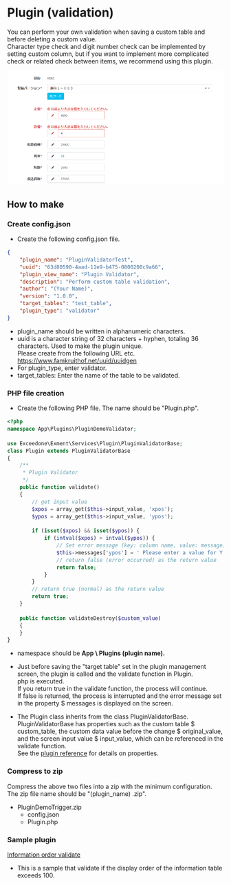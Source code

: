 # Plugin (validation)
You can perform your own validation when saving a custom table and before deleting a custom value.  
Character type check and digit number check can be implemented by setting custom column, but if you want to implement more complicated check or related check between items, we recommend using this plugin.  

![validation plugin example](img/plugin/plugin_validate1.png)   

## How to make

### Create config.json
- Create the following config.json file.  

~~~ json
{
    "plugin_name": "PluginValidatorTest",
    "uuid": "63d80590-4aad-11e9-b475-0800200c9a66",
    "plugin_view_name": "Plugin Validator",
    "description": "Perform custom table validation",
    "author": "(Your Name)",
    "version": "1.0.0",
    "target_tables": "test_table",
    "plugin_type": "validator"
}
~~~

- plugin_name should be written in alphanumeric characters.  
- uuid is a character string of 32 characters + hyphen, totaling 36 characters. Used to make the plugin unique.  
Please create from the following URL etc.  
https://www.famkruithof.net/uuid/uuidgen
- For plugin_type, enter validator.  
- target_tables: Enter the name of the table to be validated.


### PHP file creation
- Create the following PHP file. The name should be "Plugin.php".  

~~~ php
<?php
namespace App\Plugins\PluginDemoValidator;

use Exceedone\Exment\Services\Plugin\PluginValidatorBase;
class Plugin extends PluginValidatorBase
{
    /**
     * Plugin Validator
     */
    public function validate()
    {
        // get input value
        $xpos = array_get($this->input_value, 'xpos');
        $ypos = array_get($this->input_value, 'ypos');

        if (isset($xpos) && isset($ypos)) {
            if (intval($xpos) > intval($ypos)) {
                // Set error message (key: column name, value: message)
                $this->messages['ypos'] = ' Please enter a value for Y greater than X.';;
                // return false (error occurred) as the return value
                return false;
            }
        }
        // return true (normal) as the return value
        return true;
    }

    public function validateDestroy($custom_value)
    {
    }
}
~~~
- namespace should be **App \ Plugins (plugin name).**

- Just before saving the "target table" set in the plugin management screen, the plugin is called and the validate function in Plugin.  
php is executed.  
If you return true in the validate function, the process will continue.  
If false is returned, the process is interrupted and the error message set in the property $ messages is displayed on the screen.  

- The Plugin class inherits from the class PluginValidatorBase.  
PluginValidatorBase has properties such as the custom table $ custom_table, the custom data value before the change $ original_value, and the screen input value $ input_value, which can be referenced in the validate function.  
See the [plugin reference](/plugin_reference.md) for details on properties.

### Compress to zip
Compress the above two files into a zip with the minimum configuration.  
The zip file name should be "(plugin_name) .zip".  
- PluginDemoTrigger.zip
    - config.json
    - Plugin.php

### Sample plugin
[Information order validate](https://github.com/exment-git/plugin-sample/tree/main/validation/PluginValidatorTest)  
- This is a sample that validate if the display order of the information table exceeds 100.  
